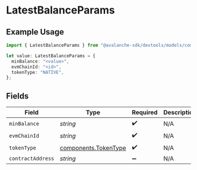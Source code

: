 # LatestBalanceParams

## Example Usage

```typescript
import { LatestBalanceParams } from "@avalanche-sdk/devtools/models/components";

let value: LatestBalanceParams = {
  minBalance: "<value>",
  evmChainId: "<id>",
  tokenType: "NATIVE",
};
```

## Fields

| Field                                                        | Type                                                         | Required                                                     | Description                                                  |
| ------------------------------------------------------------ | ------------------------------------------------------------ | ------------------------------------------------------------ | ------------------------------------------------------------ |
| `minBalance`                                                 | *string*                                                     | :heavy_check_mark:                                           | N/A                                                          |
| `evmChainId`                                                 | *string*                                                     | :heavy_check_mark:                                           | N/A                                                          |
| `tokenType`                                                  | [components.TokenType](../../models/components/tokentype.md) | :heavy_check_mark:                                           | N/A                                                          |
| `contractAddress`                                            | *string*                                                     | :heavy_minus_sign:                                           | N/A                                                          |